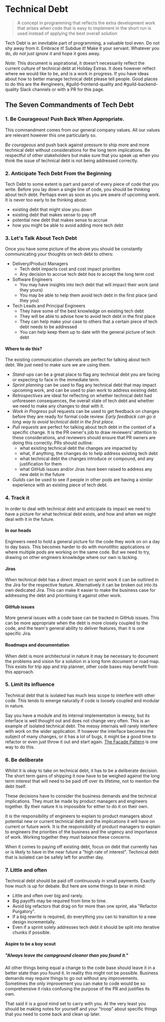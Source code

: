 # Technical Debt

> A concept in programming that reflects the extra development work that arises when code that is easy to implement in the short run is used instead of applying the best overall solution

Tech Debt is an inevitable part of programming, a valuable tool even. Do not shy away from it. Embrace it! Subdue it! Make it your servant. Whatever you do, *do not just ignore it* and hope it goes away.

*Note:* This document is aspirational, it doesn't necessarily reflect the current culture of technical debt at Holiday Extras. It does however reflect where we would like to be, and is a work in progress. If you have ideas about how to better manage technical debt please tell people. Good places to do this are the #engineers, #guild-frontend-quality and #guild-backend-quality Slack channels or with a PR for this page.

## The Seven Commandments of Tech Debt

### 1. Be Courageous! Push Back When Appropriate.

This commandment comes from our general company values. All our values are relevant however this one particularly so.

*Be courageous* and push back against pressure to ship more and more technical debt without considerations for the long term implications. Be respectful of other stakeholders but make sure that you speak up when you think the issue of technical debt is not being addressed correctly.

### 2. Anticipate Tech Debt From the Beginning

Tech Debt to some extent is part and parcel of every piece of code that you write. Before you lay down a single line of code, you should be thinking about tech debt. Perhaps even as soon as you are aware of upcoming work. It is never too early to be thinking about:

* existing debt that might slow you down
* existing debt that makes sense to pay off
* potential new debt that makes sense to accrue
* how you might be able to avoid adding more tech debt

### 3. Let's Talk About Tech Debt

Once you have some picture of the above you should be constantly communicating your thoughts on tech debt to others:

* Delivery/Product Managers
  * Tech debt impacts cost and cost impact priorities
  * Any decision to accrue tech debt *has to* accept the long term cost
* Software Engineers
  * You may have insights into tech debt that will impact their work (and they yours)
  * You may be able to help them avoid tech debt in the first place (and they you)
* Tech Leads and Principal Engineers
  * They have some of the best knowledge on existing tech debt
  * They will be able to advise how to avoid tech debt in the first place
  * They can help make your case to others that a certain piece of tech debt needs to be addressed
  * You can help keep them up to date with the general picture of tech debt

#### Where to do this?

The existing communication channels are perfect for talking about tech debt. We just need to make sure we are using them.

* *Stand-ups* can be a great place to flag any technical debt you are facing or expecting to face in the immediate term.
* *Sprint planning* can be used to flag any technical debt that may impact upcoming work, and can be used to plan work to address existing debt.
* *Retrospectives* are ideal for reflecting on whether technical debt had unforeseen consequences, the overall state of tech debt and whether we need to make any changes to deal with it.
* *Work in Progress* pull requests can be used to get feedback on changes before they are ready for formal code review. *Early feedback can go a long way to avoid technical debt in the first place.*
* *Pull requests* are perfect for talking about tech debt in the context of a specific change. It is the PR owner's job to draw reviewers' attention to these considerations, and reviewers should ensure that PR owners are doing this correctly. PRs should outline:
  * what existing technical debt the changes are impacted by
  * what, if anything, the changes do to help address existing tech debt
  * what technical debt the changes introduce or compound, and any justification for them
  * what GitHub issues and/or Jiras have been raised to address any new debt in the future
* *Guilds* can be used to see if people in other pods are having a similar experience with an existing piece of tech debt.

### 4. Track it

In order to deal with technical debt and anticipate its impact we need to have a picture for what technical debt exists, and how and when we might deal with it in the future.

#### In our heads

Engineers need to hold a general picture for the code they work on on a day to day basis. This becomes harder to do with monolithic applications or where multiple pods are working on the same code. But we need to try, drawing on other engineers knowledge where our own is lacking.

#### Jiras

When technical debt has a direct impact on sprint work it can be outlined in the Jira for the respective feature. Alternatively it can be broken out into its own dedicated Jira. This can make it easier to make the business case for addressing the debt and prioritising it against other work.

#### GitHub issues

More general issues with a code base can be tracked in GitHub issues. This can be more appropriate when the debt is more closely coupled to the code, and the team's general ability to deliver features, than it is one specific Jira.

#### Roadmaps and documentation

When debt is more architectural in nature it may be necessary to document the problems and vision for a solution in a long form document or road map. This exists for trip app and trip planner, other code bases may benefit from this approach.

### 5. Limit its influence

Technical debt that is isolated has much less scope to interfere with other code. This tends to emerge naturally if code is loosely coupled and modular in nature.

Say you have a module and its internal implementation is messy, but its interface is well thought out and does not change very often. This is an example of isolated technical debt. The messy internals will rarely interfere with work on the wider application. If however the interface becomes the subject of many changes, or it has a lot of bugs, it might be a good time to refactor or even just throw it out and start again. [The Facade Pattern](https://en.wikipedia.org/wiki/Facade_pattern) is one way to do this.

### 6. Be deliberate

Whilst it is _okay_ to take on technical debt, it has to be a deliberate decision. The short term gains of shipping it now have to be weighed against the long term interest that will need to be paid off over its lifetime, not to mention the debt itself.

These decisions have to consider the business demands and the technical implications. They must be made by product managers and engineers together. By their nature it is impossible for either to do it on their own.

It is the responsibility of engineers to explain to product managers about potential new or current technical debt and the implications it will have on current or future work. It is the responsibility of product managers to explain to engineers the priorities of the business and the urgency and importance of work. Working together they must balance these concerns.

When it comes to paying off existing debt, focus on debt that currently has or is likely to have in the near future a "high rate of interest". Technical debt that is isolated can be safely left for another day.

### 7. Little and often

Technical debt should be paid off continuously in small payments. Exactly how much is up for debate. But here are some things to bear in mind:

* Little and often over big and rarely.
* Big payoffs may be required from time to time.
* Avoid big refactors that drag on for more than one sprint, aka "Refactor Purgatory".
* If a big rewrite is required, do everything you can to transition to a new design incrementally.
* Even if a sprint solely addresses tech debt it should be split into iterative chunks if possible.

#### Aspire to be a boy scout

##### "Always leave the campground cleaner than you found it."

All other things being equal a change to the code base should leave it in a better state than you found it. In reality this might not be possible. Business demands may require things to go out without any improvements. Sometimes the only improvement you can make to code would be so comprehensive it risks confusing the purpose of the PR and justifies its own.

That said it is a good mind set to carry with you. At the very least you should be making notes for yourself and your "troop" about specific things that you need to come back and clean up later.

